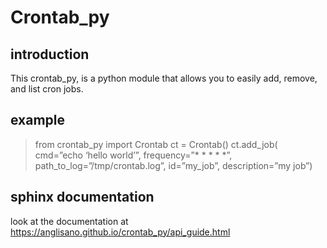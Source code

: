 # Crontab_py

## introduction
This crontab_py, is a python module that allows you to easily add, remove, and list cron jobs.

## example 

>from crontab_py import Crontab
ct = Crontab()
ct.add_job(
    cmd=”echo ‘hello world’”, 
    frequency=”* * * * *”, 
    path_to_log=”/tmp/crontab.log”, 
    id=”my_job”, description=”my job”)

## sphinx documentation
look at the documentation at https://anglisano.github.io/crontab_py/api_guide.html